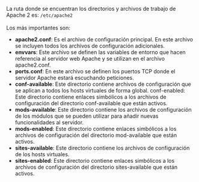 La ruta donde se encuentran los directorios y archivos de trabajo de Apache 2 es:
`/etc/apache2`
<br>  
Los más importantes son:
- **apache2.conf**: Es el archivo de configuración principal. En este archivo se incluyen todos los archivos de configuración adicionales.
- **envvars**: Este archivo se definen las variables de entorno que hacen referencia al servidor web Apache y se utilizan en el archivo apache2.conf.
- **ports.conf**: En este archivo se definen los puertos TCP donde el servidor Apache estará escuchando peticiones.
- **conf-available**: Este directorio contiene archivos de configuración que se aplican a todos los hosts virtuales de forma global.
conf-enabled: Este directorio contiene enlaces simbólicos a los archivos de configuración del directorio conf-available que están activos.
- **mods-available**: Este directorio contiene los archivos de configuración de los módulos que se pueden utilizar para añadir nuevas funcionalidades al servidor.
- **mods-enabled**: Este directorio contiene enlaces simbólicos a los archivos de configuración del directorio mod-available que están activos.
- **sites-available**: Este directorio contiene los archivos de configuración de los hosts virtuales.
- **sites-enabled**: Este directorio contiene enlaces simbólicos a los archivos de configuración del directorio sites-available que están activos.
